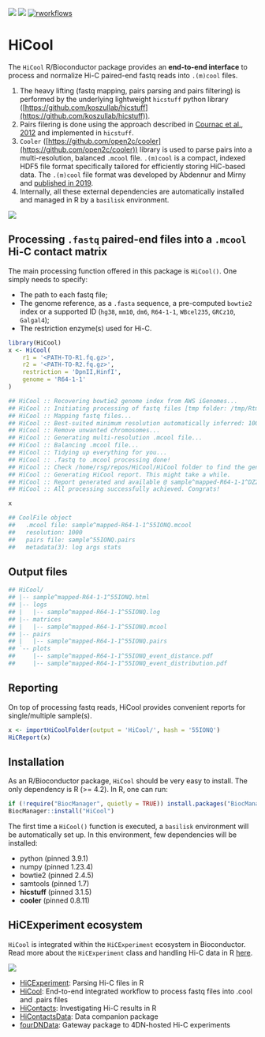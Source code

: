 [![](https://img.shields.io/badge/lifecycle-maturing-blue.svg)](https://www.tidyverse.org/lifecycle/#maturing)
[![](https://img.shields.io/badge/license-MIT-green.svg)](https://opensource.org/licenses/MIT)
[![rworkflows](https://github.com/js2264/HiCool/actions/workflows/rworkflows.yml/badge.svg)](https://github.com/js2264/HiCool/actions/workflows/rworkflows.yml)

# HiCool

The `HiCool` R/Bioconductor package provides an **end-to-end interface** to 
process and normalize Hi-C paired-end fastq reads into `.(m)cool` files.

1. The heavy lifting (fastq mapping, pairs parsing and pairs filtering) is 
performed by the underlying lightweight `hicstuff` python library 
([https://github.com/koszullab/hicstuff](https://github.com/koszullab/hicstuff)).
2. Pairs filering is done using the approach described in 
[Cournac et al., 2012](https://doi.org/10.1186/1471-2164-13-436) and implemented
in `hicstuff`.
3. `Cooler` ([https://github.com/open2c/cooler](https://github.com/open2c/cooler)) 
library is used to parse pairs into a multi-resolution, balanced `.mcool` file. 
`.(m)cool` is a compact, indexed HDF5 file format specifically tailored 
for efficiently storing HiC-based data. The `.(m)cool`  file format was 
developed by Abdennur and Mirny and 
[published in 2019](https://doi.org/10.1093/bioinformatics/btz540).
4. Internally, all these external dependencies are automatically installed and 
managed in R by a `basilisk` environment.

![](https://raw.githubusercontent.com/js2264/HiCool/master/man/figures/pipeline.png)

## Processing `.fastq` paired-end files into a `.mcool` Hi-C contact matrix

The main processing function offered in this package is `HiCool()`.
One simply needs to specify: 

- The path to each fastq file;
- The genome reference, as a `.fasta` sequence, a pre-computed `bowtie2` index 
or a supported ID (`hg38`, `mm10`, `dm6`, `R64-1-1`, `WBcel235`, `GRCz10`, 
`Galgal4`);
- The restriction enzyme(s) used for Hi-C.

```r
library(HiCool)
x <- HiCool(
    r1 = '<PATH-TO-R1.fq.gz>', 
    r2 = '<PATH-TO-R2.fq.gz>', 
    restriction = 'DpnII,HinfI', 
    genome = 'R64-1-1'
)
```

```sh
## HiCool :: Recovering bowtie2 genome index from AWS iGenomes...
## HiCool :: Initiating processing of fastq files [tmp folder: /tmp/RtmpARIRQo/DZ28I8]...
## HiCool :: Mapping fastq files...
## HiCool :: Best-suited minimum resolution automatically inferred: 1000
## HiCool :: Remove unwanted chromosomes...
## HiCool :: Generating multi-resolution .mcool file...
## HiCool :: Balancing .mcool file...
## HiCool :: Tidying up everything for you...
## HiCool :: .fastq to .mcool processing done!
## HiCool :: Check /home/rsg/repos/HiCool/HiCool folder to find the generated files
## HiCool :: Generating HiCool report. This might take a while.
## HiCool :: Report generated and available @ sample^mapped-R64-1-1^DZ28I8.html
## HiCool :: All processing successfully achieved. Congrats!
```

```r
x
```

```sh
## CoolFile object
##   .mcool file: sample^mapped-R64-1-1^55IONQ.mcool
##   resolution: 1000
##   pairs file: sample^55IONQ.pairs
##   metadata(3): log args stats
```

## Output files

```sh
## HiCool/
## |-- sample^mapped-R64-1-1^55IONQ.html
## |-- logs
## |   |-- sample^mapped-R64-1-1^55IONQ.log
## |-- matrices
## |   |-- sample^mapped-R64-1-1^55IONQ.mcool
## |-- pairs
## |   |-- sample^mapped-R64-1-1^55IONQ.pairs
## `-- plots
##     |-- sample^mapped-R64-1-1^55IONQ_event_distance.pdf
##     |-- sample^mapped-R64-1-1^55IONQ_event_distribution.pdf
```

## Reporting 

On top of processing fastq reads, HiCool provides convenient reports for 
single/multiple sample(s).

```r
x <- importHiCoolFolder(output = 'HiCool/', hash = '55IONQ')
HiCReport(x)
```

## Installation

As an R/Bioconductor package, `HiCool` should be very easy to install. The only
dependency is R (>= 4.2). In R, one can run: 

```r
if (!require("BiocManager", quietly = TRUE)) install.packages("BiocManager")
BiocManager::install("HiCool")
```

The first time a `HiCool()` function is executed, a `basilisk` environment 
will be automatically set up. In this environment, few dependencies will be 
installed: 

- python (pinned 3.9.1)
- numpy (pinned 1.23.4)
- bowtie2 (pinned 2.4.5)
- samtools (pinned 1.7)
- **hicstuff** (pinned 3.1.5)
- **cooler** (pinned 0.8.11)

## HiCExperiment ecosystem

`HiCool` is integrated within the `HiCExperiment` ecosystem in Bioconductor. 
Read more about the `HiCExperiment` class and handling Hi-C data in R 
[here](https://github.com/js2264/HiCExperiment).

![](https://raw.githubusercontent.com/js2264/HiCExperiment/master/man/figures/HiCExperiment_ecosystem.png)

- [HiCExperiment](https://github.com/js2264/HiCExperiment): Parsing Hi-C files in R
- [HiCool](https://github.com/js2264/HiCool): End-to-end integrated workflow to process fastq files into .cool and .pairs files
- [HiContacts](https://github.com/js2264/HiContacts): Investigating Hi-C results in R
- [HiContactsData](https://github.com/js2264/HiContactsData): Data companion package
- [fourDNData](https://github.com/js2264/fourDNData): Gateway package to 4DN-hosted Hi-C experiments
